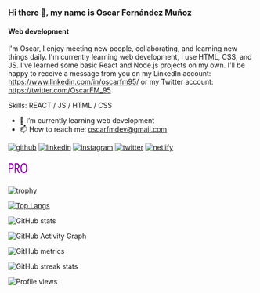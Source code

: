 ### Hi there 👋, my name is Oscar Fernández Muñoz
#### Web development
I'm Oscar, I enjoy meeting new people, collaborating, and learning new things daily. I'm currently learning web development, I use HTML, CSS, and JS. I've learned some basic React and Node.js projects on my own. I'll be happy to receive a message from you on my LinkedIn account: https://www.linkedin.com/in/oscarfm95/ or my Twitter account: https://twitter.com/OscarFM_95

Skills: REACT / JS / HTML / CSS

- 🌱 I’m currently learning web development 
- 📫 How to reach me: oscarfmdev@gmail.com


[<img src='https://cdn.jsdelivr.net/npm/simple-icons@3.0.1/icons/github.svg' alt='github' height='40'>](https://github.com/OscarFM95)  [<img src='https://cdn.jsdelivr.net/npm/simple-icons@3.0.1/icons/linkedin.svg' alt='linkedin' height='40'>](https://www.linkedin.com/in/oscarfm95/)  [<img src='https://cdn.jsdelivr.net/npm/simple-icons@3.0.1/icons/instagram.svg' alt='instagram' height='40'>](https://www.instagram.com/oscar_fm12/)  [<img src='https://cdn.jsdelivr.net/npm/simple-icons@3.0.1/icons/twitter.svg' alt='twitter' height='40'>](https://twitter.com/Oscar_FM95)  <!--[<img src='https://cdn.jsdelivr.net/npm/simple-icons@3.0.1/icons/youtube.svg' alt='YouTube' height='40'>](https://www.youtube.com/channel/Qs80aik-nKj374CInpChYw) -->  [<img src='https://cdn.jsdelivr.net/npm/simple-icons@3.0.1/icons/netlify.svg' alt='netlify' height='40'>](https://app.netlify.com/teams/oscarfernandezm95/sites)  

<a href='https://github.com/pricing'><img src='https://raw.githubusercontent.com/acervenky/animated-github-badges/master/assets/pro.gif' width='40' height='40'></a> 

[![trophy](https://github-profile-trophy.vercel.app/?username=OscarFM95)](https://github.com/ryo-ma/github-profile-trophy)

[![Top Langs](https://github-readme-stats.vercel.app/api/top-langs/?username=OscarFM95)](https://github.com/anuraghazra/github-readme-stats)

![GitHub stats](https://github-readme-stats.vercel.app/api?username=OscarFM95&show_icons=true)  

![GitHub Activity Graph](https://activity-graph.herokuapp.com/graph?username=OscarFM95)  

![GitHub metrics](https://metrics.lecoq.io/OscarFM95)  

![GitHub streak stats](https://github-readme-streak-stats.herokuapp.com/?user=OscarFM95)  

![Profile views](https://gpvc.arturio.dev/OscarFM95)  
